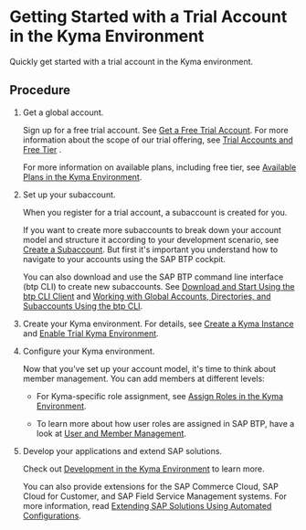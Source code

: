 <!-- loioccb83c700e8d4bb8aa545d7307b8b08a -->

# Getting Started with a Trial Account in the Kyma Environment

Quickly get started with a trial account in the Kyma environment.



<a name="loioccb83c700e8d4bb8aa545d7307b8b08a__steps_uzh_p2d_crb"/>

## Procedure

1.  Get a global account.

    Sign up for a free trial account. See [Get a Free Trial Account](getting-a-global-account-d61c281.md#loio42e7e54590424e65969fced1acd47694). For more information about the scope of our trial offering, see [Trial Accounts and Free Tier](../10-concepts/trial-accounts-and-free-tier-046f127.md) .

    For more information on available plans, including free tier, see [Available Plans in the Kyma Environment](../50-administration-and-ops/available-plans-in-the-kyma-environment-befe01d.md).

2.  Set up your subaccount.

    When you register for a trial account, a subaccount is created for you.

    If you want to create more subaccounts to break down your account model and structure it according to your development scenario, see [Create a Subaccount](../50-administration-and-ops/create-a-subaccount-05280a1.md). But first it's important you understand how to navigate to your accounts using the SAP BTP cockpit.

    You can also download and use the SAP BTP command line interface \(btp CLI\) to create new subaccounts. See [Download and Start Using the btp CLI Client](../50-administration-and-ops/download-and-start-using-the-btp-cli-client-8a8f17f.md) and [Working with Global Accounts, Directories, and Subaccounts Using the btp CLI](../50-administration-and-ops/working-with-global-accounts-directories-and-subaccounts-using-the-btp-cli-85a683e.md).

3.  Create your Kyma environment. For details, see [Create a Kyma Instance](../50-administration-and-ops/create-a-kyma-instance-09dd313.md) and [Enable Trial Kyma Environment](setting-up-your-trial-account-57074a0.md#loio6313afa84b8940f7963ceec0bb236780).

4.  Configure your Kyma environment.

    Now that you've set up your account model, it's time to think about member management. You can add members at different levels:

    -   For Kyma-specific role assignment, see [Assign Roles in the Kyma Environment](../60-security/assign-roles-in-the-kyma-environment-148ae38.md).

    -   To learn more about how user roles are assigned in SAP BTP, have a look at [User and Member Management](../10-concepts/user-and-member-management-cc1c676.md).


5.  Develop your applications and extend SAP solutions.

    Check out [Development in the Kyma Environment](../30-development/development-in-the-kyma-environment-606ec61.md) to learn more.

    You can also provide extensions for the SAP Commerce Cloud, SAP Cloud for Customer, and SAP Field Service Management systems. For more information, read [Extending SAP Solutions Using Automated Configurations](../40-extensions/extending-sap-solutions-using-automated-configurations-346864d.md).


